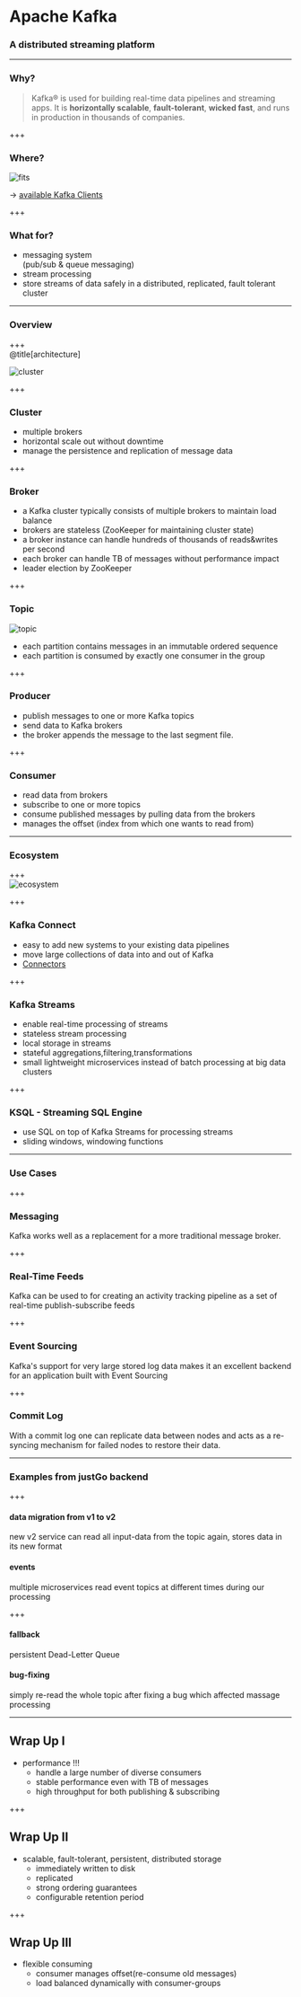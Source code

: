 # Apache Kafka

### A distributed streaming platform

---
### Why?

> Kafka® is used for building real-time data pipelines and streaming apps. It is **horizontally scalable**, **fault-tolerant**, **wicked fast**, and runs in production in thousands of companies.

+++  

### Where?  

![fits](assets/image/chart-kafka.jpg)  
  
-> [available Kafka Clients](https://cwiki.apache.org/confluence/display/KAFKA/Clients)

+++  

### What for?  
* messaging system  
 (pub/sub & queue messaging)
* stream processing
* store streams of data safely in a distributed, replicated, fault tolerant cluster

---

### Overview

+++  
@title[architecture]  

![cluster](https://www.tutorialspoint.com/apache_kafka/images/fundamentals.jpg)

+++  
### Cluster
* multiple brokers
* horizontal scale out without downtime 
* manage the persistence and replication of message data

+++  
### Broker
* a Kafka cluster typically consists of multiple brokers to maintain load balance
* brokers are stateless (ZooKeeper for maintaining cluster state)
* a broker instance can handle hundreds of thousands of reads&writes per second
* each broker can handle TB of messages without performance impact
* leader election by ZooKeeper

+++  
### Topic
![topic](https://kafka.apache.org/0102/images/log_anatomy.png)
* each partition contains messages in an immutable ordered sequence  
* each partition is consumed by exactly one consumer in the group

+++  
### Producer
* publish messages to one or more Kafka topics
* send data to Kafka brokers
* the broker appends the message to the last segment file.  

+++  

### Consumer
* read data from brokers
* subscribe to one or more topics
* consume published messages by pulling data from the brokers
* manages the offset (index from which one wants to read from)  

---
### Ecosystem

+++  
![ecosystem](assets/image/kafka-apis.jpg)

+++  
### Kafka Connect
* easy to add new systems to your existing data pipelines
* move large collections of data into and out of Kafka
* [Connectors](https://www.confluent.io/product/connectors)

+++  
### Kafka Streams  
* enable real-time processing of streams
* stateless stream processing
* local storage in streams
* stateful aggregations,filtering,transformations
* small lightweight microservices instead of batch processing at big data clusters

+++   
### KSQL - Streaming SQL Engine
* use SQL on top of Kafka Streams for processing streams
* sliding windows, windowing functions

---
### Use Cases

+++  
### Messaging
Kafka works well as a replacement for a more traditional message broker.   

+++  
### Real-Time Feeds
Kafka can be used to for creating an activity tracking pipeline as a set of real-time publish-subscribe feeds  

+++  
### Event Sourcing
Kafka's support for very large stored log data makes it an excellent backend for an application built with Event Sourcing  

+++  
### Commit Log  

With a commit log one can replicate data between nodes and acts as a re-syncing mechanism for failed nodes to restore their data.  

---
### Examples from justGo backend

+++

#### data migration from v1 to v2  
new v2 service can read all input-data from the topic again, stores data in its new format

#### events  
multiple microservices read event topics at different times during our processing

+++  
 
#### fallback  
persistent Dead-Letter Queue  

#### bug-fixing  
simply re-read the whole topic after fixing a bug which affected massage processing

---  

## Wrap Up I
* performance !!!
  * handle a large number of diverse consumers
  * stable performance even with TB of messages
  * high throughput for both publishing & subscribing  

+++  
## Wrap Up II
* scalable, fault-tolerant, persistent, distributed storage
  * immediately written to disk
  * replicated
  * strong ordering guarantees
  * configurable retention period

+++  
## Wrap Up III
* flexible consuming
  * consumer manages offset(re-consume old messages)
  * load balanced dynamically with consumer-groups  